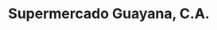 ---
title: "Supermercado Guayana, C.A."
url: /ciudad-guayana-puerto-ordaz/supermercado-guayana-c-a/
shop: Supermarkt
---